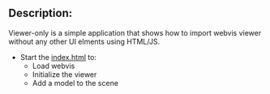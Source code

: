 
## Description:
Viewer-only is a simple application that shows how to import webvis viewer without any other UI elments using HTML/JS.
- Start the [index.html](./index.html) to:
  -  Load webvis
  -  Initialize the viewer 
  -  Add a model to the scene